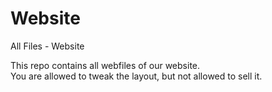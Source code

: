 # Website
All Files - Website
  
  This repo contains all webfiles of our website.<br>
  You are allowed to tweak the layout, but not allowed to sell it.
